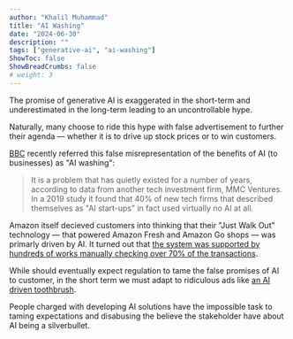 ```yaml
---
author: "Khalil Muhammad"
title: "AI Washing"
date: "2024-06-30"
description: ""
tags: ["generative-ai", "ai-washing"]
ShowToc: false
ShowBreadCrumbs: false
# weight: 3
---
```


The promise of generative AI is exaggerated in the short-term and underestimated in the long-term leading to an uncontrollable hype.

Naturally, many choose to ride this hype with false advertisement to further their agenda — whether it is to drive up stock prices or to win customers. 

[BBC](https://www.bbc.com/news/articles/c9xx8122893o) recently referred this false misrepresentation of the benefits of AI (to businesses) as "AI washing":

> It is a problem that has quietly existed for a number of years, according to data from another tech investment firm, MMC Ventures. In a 2019 study it found that 40% of new tech firms that described themselves as "AI start-ups" in fact used virtually no AI at all.

Amazon itself decieved customers into thinking that their "Just Walk Out" technology — that powered Amazon Fresh and Amazon Go shops — was primarly driven by AI. It turned out that [the system was supported by hundreds of works manually checking over 70% of the transactions](https://www.theverge.com/2024/4/17/24133029/amazon-just-walk-out-cashierless-ai-india).

While should eventually expect regulation to tame the false promises of AI to customer, in the short term we must adapt to ridiculous ads like [an AI driven toothbrush](https://www.bbc.com/news/articles/c9xx8122893o).

People charged with developing AI solutions have the impossible task to taming expectations and disabusing the believe the stakeholder have about AI being a silverbullet.